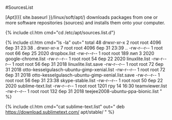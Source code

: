 #SourcesList

[Apt]({{ site.baseurl }}/linux/soft/apt/) downloads packages from one or more software repositories (sources) and installs them onto your computer.

{% include cl.htm cmd="cd /etc/apt/sources.list.d"}

{% include cl.htm cmd="ls -la"
out="
total 48
drwxr-xr-x 2 root root 4096 бер 31 23:38 .
drwxr-xr-x 7 root root 4096 бер 31 23:39 ..
-rw-r--r-- 1 root root   66 бер 25  2020 dropbox.list
-rw-r--r-- 1 root root  189 лип  3  2020 google-chrome.list
-rw-r--r-- 1 root root   54 бер 22  2020 linuxlite.list
-rw-r--r-- 1 root root   56 бер 31  2018 linuxlite.list.save
-rw-r--r-- 1 root root   72 бер 31  2018 otto-kesselgulasch-ubuntu-gimp-xenial.list
-rw-r--r-- 1 root root   72 бер 31  2018 otto-kesselgulasch-ubuntu-gimp-xenial.list.save
-rw-r--r-- 1 root root   56 бер 31 23:38 skype-stable.list
-rw-r--r-- 1 root root   50 бер 22  2020 sublime-text.list
-rw-r--r-- 1 root root 1201 гру 14 16:30 teamviewer.list
-rw-r--r-- 1 root root  132 бер 31  2018 teejee2008-ubuntu-ppa-bionic.list
" %}

{% include cl.htm cmd="cat sublime-text.list"
out="
deb https://download.sublimetext.com/ apt/stable/
" %}
